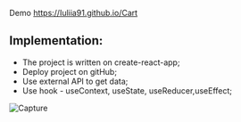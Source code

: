 Demo
https://Iuliia91.github.io/Cart


## Implementation:

- The project is written on create-react-app;
- Deploy project on gitHub;
- Use external API to get data;
- Use hook - useContext, useState, useReducer,useEffect;



![Capture](https://user-images.githubusercontent.com/89158016/205626894-180c354c-b991-4a32-8a3a-9d9f2f15656c.JPG)
